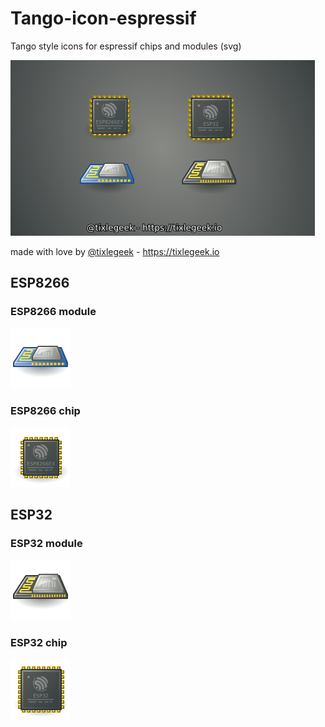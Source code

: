 # Tango-icon-espressif
Tango style icons for espressif chips and modules (svg)

![model](model.png)

made with love by [@tixlegeek](https://twitter.com/tixlegeek) - https://tixlegeek.io

## ESP8266

### ESP8266 module

![esp8266](esp8266.svg)

### ESP8266 chip

![esp8266_chip](esp8266_chip.svg)

## ESP32

### ESP32 module

![esp32svg](esp32svg.svg)

### ESP32 chip

![esp32_chip](esp32_chip.svg)
